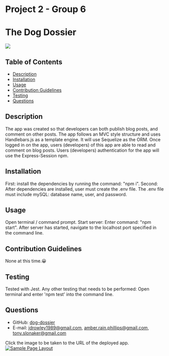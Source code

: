 # Project 2 - Group 6
# The Dog Dossier
  
  [
    <img src="https://img.shields.io/static/v1?label=LICENSE&message=MIT&color=informational&style=for-the-badge" />
    ](https://choosealicense.com/)
  
  ## Table of Contents
  * [Description](#description)
  * [Installation](#installation)
  * [Usage](#usage)
  * [Contribution Guidelines](#contribution-guidelines)
  * [Testing](#testing)
  * [Questions](#questions) 
    
  ## Description
   The app was created so that developers can both publish blog posts, and comment on other posts. The app follows an MVC style structure and    uses Handlebars.js as a template engine. It will use Sequelize as the ORM. Once logged in on the app, users (developers) of this app are      able to read and comment on blog posts. Users (developers) authentication for the app will use the Express-Session npm.
  ## Installation
   First: install the dependencies by running the command: "npm i".
   Second: After dependencies are installed, user must create the .env file. The .env file must include mySQL: database name, user, and          password.
  ## Usage
   Open terminal / command prompt. Start server: Enter command: "npm start". After server has started, navigate to the localhost port            specified in the command line.
  ## Contribution Guidelines
   None at this time.😀
  ## Testing
   Tested with Jest. Any other testing that needs to be performed: Open terminal and enter 'npm test' into the command line.
  ## Questions
   * GitHub: [dog-dossier](http://github.com/jd-rowley/dog-dossier)
   * E-mail: jdrowley1989@gmail.com, amber.rain.phillips@gmail.com, tony.slonaker@gmail.com

Click the image to be taken to the URL of the deployed app.
[![Sample Page Layout](/assets/img/Dog_Dossier.JPG)](heroku.app)

  
